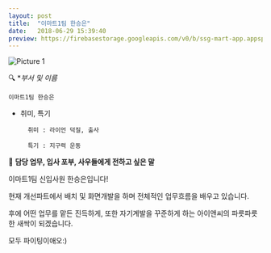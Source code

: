 ```yaml
---
layout: post
title:  "이마트1팀 한승은"
date:   2018-06-29 15:39:40
preview: https://firebasestorage.googleapis.com/v0/b/ssg-mart-app.appspot.com/o/%EB%8F%99%EA%B8%B0%EC%82%AC%EC%A7%84%2F191929.jpg?alt=media&token=353657b0-7290-4c7a-8110-9f0f9359f425
---
```


![Picture 1](https://firebasestorage.googleapis.com/v0/b/ssg-mart-app.appspot.com/o/%EC%85%80%EC%B9%B4%2F%ED%95%9C%EC%8A%B9%EC%9D%80.jpg?alt=media&token=da511014-210f-481b-a4ec-f07f0854333d)


🔍 **부서 및 이름*
    
    이마트1팀 한승은

* 취미, 특기

        취미 : 라이언 덕질, 출사
   
        특기 : 지구력 운동

🔔 **담당 업무, 입사 포부, 사우들에게 전하고 싶은 말**
 
   이마트1팀 신입사원 한승은입니다! 
    
   현재 개선파트에서 배치 및 화면개발을 하며 전체적인 업무흐름을 배우고 있습니다. 
    
   후에 어떤 업무를 맡든 진득하게, 또한 자기계발을 꾸준하게 하는 아이앤씨의 파릇파릇한 새싹이 되겠습니다.
    
   모두 파이팅이애오:)